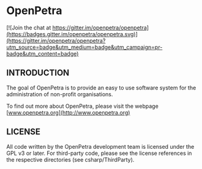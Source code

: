 OpenPetra
=========

[![Join the chat at https://gitter.im/openpetra/openpetra](https://badges.gitter.im/openpetra/openpetra.svg)](https://gitter.im/openpetra/openpetra?utm_source=badge&utm_medium=badge&utm_campaign=pr-badge&utm_content=badge)

INTRODUCTION
------------
The goal of OpenPetra is to provide an easy to use software system for the administration of non-profit organisations.

To find out more about OpenPetra, please visit the webpage [www.openpetra.org](http://www.openpetra.org)

LICENSE
-------
All code written by the OpenPetra development team is licensed under the GPL v3 or later.
For third-party code, please see the license references in the respective directories (see csharp/ThirdParty).